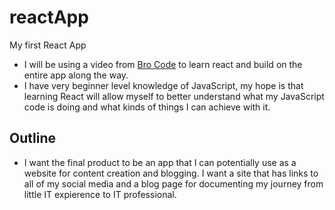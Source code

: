 # reactApp
My first React App
- I will be using a video from [Bro Code](https://youtu.be/CgkZ7MvWUAA?si=Yic7iTuw3WhlweMo) to learn react and build on the entire app along the way.
- I have very beginner level knowledge of JavaScript, my hope is that learning React will allow myself to better understand what my JavaScript code is doing and what kinds of things I can achieve with it.
  
## Outline
  - I want the final product to be an app that I can potentially use as a website for content creation and blogging. I want a site that has links to all of my social media and a blog page for documenting my journey from little IT expierence to IT professional. 
